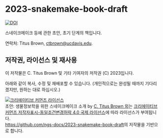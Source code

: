 # 2023-snakemake-book-draft

[![DOI](https://zenodo.org/badge/591690273.svg)](https://zenodo.org/badge/latestdoi/591690273)

스네이크메이크 등에 관한 초안, 초기 단계의 책입니다.

연락처: Titus Brown, ctbrown@ucdavis.edu.

## 저작권, 라이선스 및 재사용

이 저작물은 C. Titus Brown 및 기타 기여자의 저작권 (C) 2023입니다.

아래와 같이 복사, 수정 및 재배포할 수 있습니다. (개인적으로는 완성될 때까지 기다리겠지만, 원하는 대로 하십시오.)

<a rel="license" href="http://creativecommons.org/licenses/by-sa/4.0/"><img alt="크리에이티브 커먼즈 라이선스" style="border-width:0" src="https://i.creativecommons.org/l/by-sa/4.0/88x31.png" /></a><br /><span xmlns:dct="http://purl.org/dc/terms/" href="http://purl.org/dc/dcmitype/Text" property="dct:title" rel="dct:type">초안: 생물정보학을 위한 스네이크메이크 소개</span> by <a xmlns:cc="http://creativecommons.org/ns#" href="https://github.com/ngs-docs/2023-snakemake-book-draft" property="cc:attributionName" rel="cc:attributionURL">C. Titus Brown 외</a>는 <a rel="license" href="http://creativecommons.org/licenses/by-sa/4.0/">크리에이티브 커먼즈 저작자표시-동일조건변경허락 4.0 국제 라이선스</a>에 따라 라이선스가 부여됩니다.<br /><a xmlns:dct="http://purl.org/dc/terms/" href="https://github.com/ngs-docs/2023-snakemake-book-draft" rel="dct:source">https://github.com/ngs-docs/2023-snakemake-book-draft</a>의 저작물을 기반으로 합니다.
